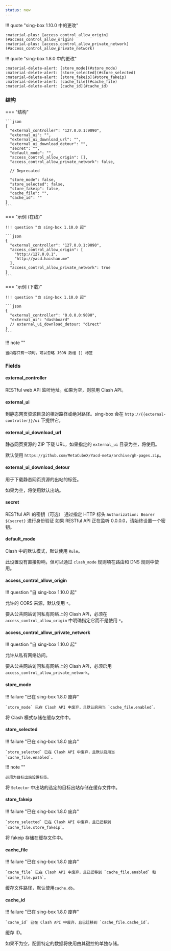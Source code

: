 ```yaml
---
status: new
---
```


!!! quote "sing-box 1.10.0 中的更改"

    :material-plus: [access_control_allow_origin](#access_control_allow_origin)  
    :material-plus: [access_control_allow_private_network](#access_control_allow_private_network)

!!! quote "sing-box 1.8.0 中的更改"

    :material-delete-alert: [store_mode](#store_mode)  
    :material-delete-alert: [store_selected](#store_selected)  
    :material-delete-alert: [store_fakeip](#store_fakeip)  
    :material-delete-alert: [cache_file](#cache_file)  
    :material-delete-alert: [cache_id](#cache_id)

### 结构

=== "结构"

    ```json
    {
      "external_controller": "127.0.0.1:9090",
      "external_ui": "",
      "external_ui_download_url": "",
      "external_ui_download_detour": "",
      "secret": "",
      "default_mode": "",
      "access_control_allow_origin": [],
      "access_control_allow_private_network": false,
      
      // Deprecated
      
      "store_mode": false,
      "store_selected": false,
      "store_fakeip": false,
      "cache_file": "",
      "cache_id": ""
    }
    ```

=== "示例 (在线)"

    !!! question "自 sing-box 1.10.0 起"

    ```json
    {
      "external_controller": "127.0.0.1:9090",
      "access_control_allow_origin": [
        "http://127.0.0.1",
        "http://yacd.haishan.me"
      ],
      "access_control_allow_private_network": true
    }
    ```

=== "示例 (下载)"

    !!! question "自 sing-box 1.10.0 起"

    ```json
    {
      "external_controller": "0.0.0.0:9090",
      "external_ui": "dashboard"
      // external_ui_download_detour: "direct"
    }
    ```

!!! note ""

    当内容只有一项时，可以忽略 JSON 数组 [] 标签

### Fields

#### external_controller

RESTful web API 监听地址。如果为空，则禁用 Clash API。

#### external_ui

到静态网页资源目录的相对路径或绝对路径。sing-box 会在 `http://{{external-controller}}/ui` 下提供它。

#### external_ui_download_url

静态网页资源的 ZIP 下载 URL，如果指定的 `external_ui` 目录为空，将使用。

默认使用 `https://github.com/MetaCubeX/Yacd-meta/archive/gh-pages.zip`。

#### external_ui_download_detour

用于下载静态网页资源的出站的标签。

如果为空，将使用默认出站。

#### secret

RESTful API 的密钥（可选）
通过指定 HTTP 标头 `Authorization: Bearer ${secret}` 进行身份验证
如果 RESTful API 正在监听 0.0.0.0，请始终设置一个密钥。

#### default_mode

Clash 中的默认模式，默认使用 `Rule`。

此设置没有直接影响，但可以通过 `clash_mode` 规则项在路由和 DNS 规则中使用。

#### access_control_allow_origin

!!! question "自 sing-box 1.10.0 起"

允许的 CORS 来源，默认使用 `*`。

要从公共网站访问私有网络上的 Clash API，必须在 `access_control_allow_origin` 中明确指定它而不是使用 `*`。

#### access_control_allow_private_network

!!! question "自 sing-box 1.10.0 起"

允许从私有网络访问。

要从公共网站访问私有网络上的 Clash API，必须启用 `access_control_allow_private_network`。

#### store_mode

!!! failure "已在 sing-box 1.8.0 废弃"

    `store_mode` 已在 Clash API 中废弃，且默认启用当 `cache_file.enabled`。

将 Clash 模式存储在缓存文件中。

#### store_selected

!!! failure "已在 sing-box 1.8.0 废弃"

    `store_selected` 已在 Clash API 中废弃，且默认启用当 `cache_file.enabled`。

!!! note ""

    必须为目标出站设置标签。

将 `Selector` 中出站的选定的目标出站存储在缓存文件中。

#### store_fakeip

!!! failure "已在 sing-box 1.8.0 废弃"

    `store_selected` 已在 Clash API 中废弃，且已迁移到 `cache_file.store_fakeip`。

将 fakeip 存储在缓存文件中。

#### cache_file

!!! failure "已在 sing-box 1.8.0 废弃"
 
    `cache_file` 已在 Clash API 中废弃，且已迁移到 `cache_file.enabled` 和 `cache_file.path`。

缓存文件路径，默认使用`cache.db`。

#### cache_id

!!! failure "已在 sing-box 1.8.0 废弃"
 
    `cache_id` 已在 Clash API 中废弃，且已迁移到 `cache_file.cache_id`。

缓存 ID。

如果不为空，配置特定的数据将使用由其键控的单独存储。
